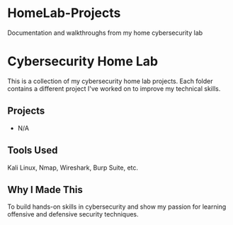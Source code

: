 # HomeLab-Projects

Documentation and walkthroughs from my home cybersecurity lab

# Cybersecurity Home Lab

This is a collection of my cybersecurity home lab projects. Each folder contains a different project I've worked on to improve my technical skills.

## Projects

- N/A

## Tools Used

Kali Linux, Nmap, Wireshark, Burp Suite, etc.

## Why I Made This

To build hands-on skills in cybersecurity and show my passion for learning offensive and defensive security techniques.
